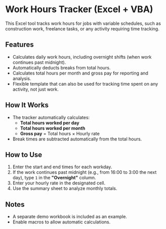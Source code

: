 # Work Hours Tracker (Excel + VBA)

This Excel tool tracks work hours for jobs with variable schedules, such as construction work, freelance tasks, or any activity requiring time tracking.

## Features
- Calculates daily work hours, including overnight shifts (when work continues past midnight).
- Automatically deducts breaks from total hours.
- Calculates total hours per month and gross pay for reporting and analysis.
- Flexible template that can also be used for tracking time spent on any activity, not just work.

## How It Works
- The tracker automatically calculates:
  - **Total hours worked per day**
  - **Total hours worked per month**
  - **Gross pay** = Total hours × Hourly rate
- Break times are subtracted automatically from the total hours.

## How to Use
1. Enter the start and end times for each workday.
2. If the work continues past midnight (e.g., from 16:00 to 3:00 the next day), type `1` in the **"Overnight"** column.
3. Enter your hourly rate in the designated cell.
4. Use the summary sheet to analyze monthly totals.

## Notes
- A separate demo workbook is included as an example.
- Enable macros to allow automatic calculations.
